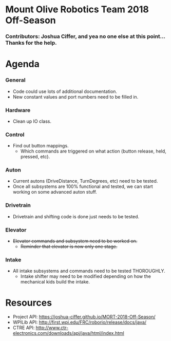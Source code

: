 # Mount Olive Robotics Team 2018 Off-Season
### Contributors: Joshua Ciffer, and yea no one else at this point... Thanks for the help.


# Agenda

### General
- Code could use lots of additional documentation.
- New constant values and port numbers need to be filled in.
### Hardware
- Clean up IO class.
### Control
- Find out button mappings.
  - Which commands are triggered on what action (button release, held, pressed, etc).
### Auton
- Current autons (DriveDistance, TurnDegrees, etc) need to be tested.
- Once all subsystems are 100% functional and tested, we can start working on some advanced auton stuff.
### Drivetrain
- Drivetrain and shifting code is done just needs to be tested.
### Elevator
- <s>Elevator commands and subsystem need to be worked on.
  - Reminder that elevator is now only one stage. </s>
### Intake
- All intake subsystems and commands need to be tested THOROUGHLY.
  - Intake shifter may need to be modified depending on how the mechanical kids build the intake.

# Resources
- Project API: https://joshua-ciffer.github.io/MORT-2018-Off-Season/
- WPILib API: http://first.wpi.edu/FRC/roborio/release/docs/java/
- CTRE API: http://www.ctr-electronics.com/downloads/api/java/html/index.html
